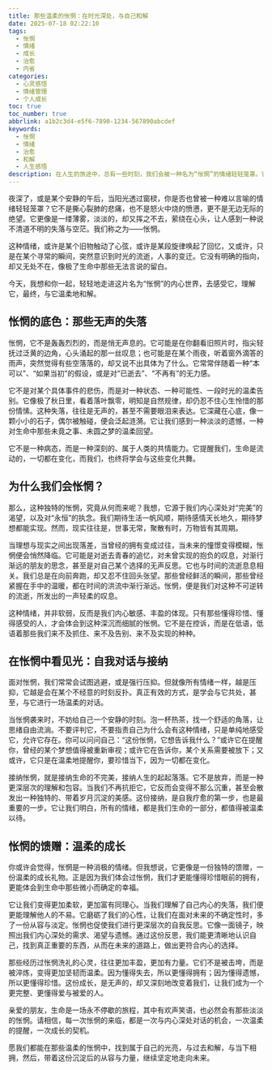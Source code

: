 ```yaml
---
title: 那些温柔的怅惘：在时光深处，与自己和解
date: 2025-07-18 02:22:10
tags:
  - 怅惘
  - 情绪
  - 成长
  - 治愈
  - 内省
categories:
  - 心灵感悟
  - 情绪管理
  - 个人成长
toc: true
toc_number: true
abbrlink: a1b2c3d4-e5f6-7890-1234-567890abcdef
keywords:
  - 怅惘
  - 情绪
  - 治愈
  - 和解
  - 人生感悟
description: 在人生的旅途中，总有一些时刻，我们会被一种名为“怅惘”的情绪轻轻笼罩。它不是悲伤，不是绝望，而是一种介于遗憾与释然之间的温柔失落。本文将带你深入探讨这种独特的情绪，理解它的来源，学会如何与它共处，并最终从中汲取力量，找到与自己和解的路径。
---
```


夜深了，或是某个安静的午后，当阳光透过窗棂，你是否也曾被一种难以言喻的情绪轻轻笼罩？它不是撕心裂肺的悲痛，也不是怒火中烧的愤懑，更不是无边无际的绝望。它更像是一缕薄雾，淡淡的，却又挥之不去，萦绕在心头，让人感到一种说不清道不明的失落与空茫。我们称之为——怅惘。

这种情绪，或许是某个旧物触动了心弦，或许是某段旋律唤起了回忆，又或许，只是在某个寻常的瞬间，突然意识到时光的流逝，人事的变迁。它没有明确的指向，却又无处不在，像极了生命中那些无法言说的留白。

今天，我想和你一起，轻轻地走进这片名为“怅惘”的内心世界，去感受它，理解它，最终，与它温柔地和解。

## 怅惘的底色：那些无声的失落

怅惘，它不是轰轰烈烈的，而是悄无声息的。它可能是在你翻看旧照片时，指尖轻抚过泛黄的边角，心头涌起的那一丝叹息；也可能是在某个雨夜，听着窗外滴答的雨声，突然觉得有些空落落的，却又说不出具体为了什么。它常常伴随着一种“本可以”、“如果当初”的假设，或是对“已逝去”、“不再有”的无力感。

它不是对某个具体事件的悲伤，而是对一种状态、一种可能性、一段时光的温柔告别。它像极了秋日里，看着落叶飘零，明知是自然规律，却仍忍不住心生怜惜的那份情愫。这种失落，往往是无声的，甚至不需要眼泪来表达。它深藏在心底，像一颗小小的石子，偶尔被触碰，便会泛起涟漪。它让我们感到一种淡淡的遗憾，一种对生命中那些未竟之事、未圆之梦的温柔回望。

它不是一种病态，而是一种深刻的、属于人类的共情能力。它提醒我们，生命是流动的，一切都在变化，而我们，也终将学会与这些变化共舞。

## 为什么我们会怅惘？

那么，这种独特的怅惘，究竟从何而来呢？我想，它源于我们内心深处对“完美”的渴望，以及对“永恒”的执念。我们期待生活一帆风顺，期待感情天长地久，期待梦想都能实现。然而，现实往往是，世事无常，聚散有时，万物皆有其周期。

当理想与现实之间出现落差，当曾经的拥有变成过往，当未来的憧憬变得模糊，怅惘便会悄然降临。它可能是对逝去青春的追忆，对未曾实现的抱负的叹息，对渐行渐远的朋友的思念，甚至是对自己某个选择的无声反思。它也与时间的流逝息息相关。我们总是在向前奔跑，却又忍不住回头张望。那些曾经鲜活的瞬间，那些曾经紧握在手中的温暖，都在时间的洪流中渐行渐远。怅惘，便是我们对这种不可逆转的流逝，所发出的一声轻柔的叹息。

这种情绪，并非软弱，反而是我们内心敏感、丰盈的体现。只有那些懂得珍惜、懂得感受的人，才会体会到这种深沉而细腻的怅惘。它不是在控诉，而是在低语，低语着那些我们来不及抓住、来不及告别、来不及实现的种种。

## 在怅惘中看见光：自我对话与接纳

面对怅惘，我们常常会试图逃避，或是强行压抑。但就像所有情绪一样，越是压抑，它越是会在某个不经意的时刻反扑。真正有效的方式，是学会与它共处，甚至，与它进行一场温柔的对话。

当怅惘袭来时，不妨给自己一个安静的时刻。泡一杯热茶，找一个舒适的角落，让思绪自由流淌。不要评判它，不要指责自己为什么会有这种情绪，只是单纯地感受它，允许它存在。你可以问问自己：“这份怅惘，它想告诉我什么？”或许它在提醒你，曾经的某个梦想值得被重新审视；或许它在告诉你，某个关系需要被放下；又或许，它只是在温柔地提醒你，要珍惜当下，因为一切都在变化。

接纳怅惘，就是接纳生命的不完美，接纳人生的起起落落。它不是放弃，而是一种更深层次的理解和包容。当我们不再抗拒它，它反而会变得不那么沉重，甚至会散发出一种独特的、带着岁月沉淀的美感。这份接纳，是自我疗愈的第一步，也是最重要的一步。它让我们明白，所有的情绪，都是我们生命的一部分，都值得被温柔以待。

## 怅惘的馈赠：温柔的成长

你或许会觉得，怅惘是一种消极的情绪。但我想说，它更像是一份独特的馈赠，一份温柔的成长礼物。正是因为我们体会过怅惘，我们才更能懂得珍惜眼前的拥有，更能体会到生命中那些微小而确定的幸福。

它让我们变得更加柔软，更加富有同理心。当我们理解了自己内心的失落，我们便更能理解他人的不易。它磨砺了我们的心性，让我们在面对未来的不确定性时，多了一份从容与淡定。怅惘也促使我们进行更深层次的自我反思。它像一面镜子，映照出我们内心深处的需求、渴望与遗憾。通过这份反思，我们能更清晰地认识自己，找到真正重要的东西，从而在未来的道路上，做出更符合内心的选择。

那些经历过怅惘洗礼的心灵，往往更加丰盈，更加有力量。它们不是被击垮，而是被淬炼，变得更加坚韧而温柔。因为懂得失去，所以更懂得拥有；因为懂得遗憾，所以更懂得珍惜。这份成长，是无声的，却又深刻地改变着我们，让我们成为一个更完整、更懂得爱与被爱的人。

亲爱的朋友，生命是一场永不停歇的旅程，其中有欢声笑语，也必然会有那些淡淡的怅惘。请相信，每一次怅惘的来临，都是一次与内心深处对话的机会，一次温柔的提醒，一次成长的契机。

愿我们都能在那些温柔的怅惘中，找到属于自己的光亮，与过去和解，与当下相拥，然后，带着这份沉淀后的从容与力量，继续坚定地走向未来。